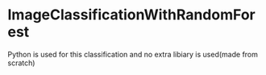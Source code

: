 # ImageClassificationWithRandomForest
Python is used for this classification and no extra libiary is used(made from scratch)
